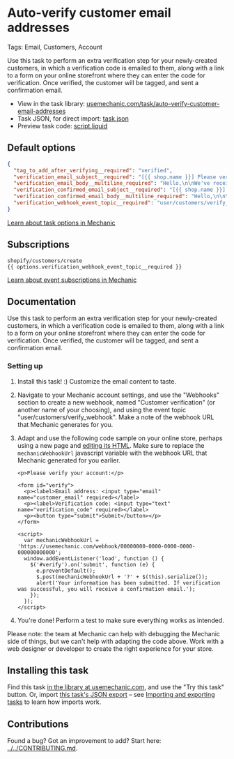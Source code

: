 # Auto-verify customer email addresses

Tags: Email, Customers, Account

Use this task to perform an extra verification step for your newly-created customers, in which a verification code is emailed to them, along with a link to a form on your online storefront where they can enter the code for verification. Once verified, the customer will be tagged, and sent a confirmation email.

* View in the task library: [usemechanic.com/task/auto-verify-customer-email-addresses](https://usemechanic.com/task/auto-verify-customer-email-addresses)
* Task JSON, for direct import: [task.json](../../tasks/auto-verify-customer-email-addresses.json)
* Preview task code: [script.liquid](./script.liquid)

## Default options

```json
{
  "tag_to_add_after_verifying__required": "verified",
  "verification_email_subject__required": "[{{ shop.name }}] Please verify your account",
  "verification_email_body__multiline_required": "Hello,\n\nWe've received your registration, but we need you to verify your email address before continuing.\n\nPlease visit https://example.com/pages/verify, and submit the verification code VERIFICATION_CODE.\n\nIf you have any questions, please reply to this email.\n\nThanks,\n{{ shop.name }}",
  "verification_confirmed_email_subject__required": "[{{ shop.name }}] Your account has been confirmed",
  "verification_confirmed_email_body__multiline_required": "Hello,\n\nYour account has been successfully verified. Thank you!\n\nCheers,\n{{ shop.name }}",
  "verification_webhook_event_topic__required": "user/customers/verify_webhook"
}
```

[Learn about task options in Mechanic](https://docs.usemechanic.com/article/471-task-options)

## Subscriptions

```liquid
shopify/customers/create
{{ options.verification_webhook_event_topic__required }}
```

[Learn about event subscriptions in Mechanic](https://docs.usemechanic.com/article/408-subscriptions)

## Documentation

Use this task to perform an extra verification step for your newly-created customers, in which a verification code is emailed to them, along with a link to a form on your online storefront where they can enter the code for verification. Once verified, the customer will be tagged, and sent a confirmation email.

### Setting up

1.  Install this task! :) Customize the email content to taste.
2.  Navigate to your Mechanic account settings, and use the "Webhooks" section to create a new webhook, named "Customer verification" (or another name of your choosing), and using the event topic "user/customers/verify_webhook". Make a note of the webhook URL that Mechanic generates for you.
3.  Adapt and use the following code sample on your online store, perhaps using a new page and [editing its HTML](https://help.shopify.com/en/manual/sell-online/online-store/pages#add-content-to-a-webpage). Make sure to replace the `mechanicWebhookUrl` javascript variable with the webhook URL that Mechanic generated for you earlier.

    ```
    <p>Please verify your account:</p>

    <form id="verify">
      <p><label>Email address: <input type="email" name="customer_email" required></label>
      <p><label>Verification code: <input type="text" name="verification_code" required></label>
      <p><button type="submit">Submit</button></p>
    </form>

    <script>
      var mechanicWebhookUrl = 'https://usemechanic.com/webhook/00000000-0000-0000-0000-000000000000';
      window.addEventListener('load', function () {
        $('#verify').on('submit', function (e) {
          e.preventDefault();
          $.post(mechanicWebhookUrl + '?' + $(this).serialize());
          alert('Your information has been submitted. If verification was successful, you will receive a confirmation email.');
        });
      });
    </script>
    ```
4. You're done! Perform a test to make sure everything works as intended.

Please note: the team at Mechanic can help with debugging the Mechanic side of things, but we can't help with adapting the code above. Work with a web designer or developer to create the right experience for your store.

## Installing this task

Find this task [in the library at usemechanic.com](https://usemechanic.com/task/auto-verify-customer-email-addresses), and use the "Try this task" button. Or, import [this task's JSON export](../../tasks/auto-verify-customer-email-addresses.json) – see [Importing and exporting tasks](https://docs.usemechanic.com/article/505-importing-and-exporting-tasks) to learn how imports work.

## Contributions

Found a bug? Got an improvement to add? Start here: [../../CONTRIBUTING.md](../../CONTRIBUTING.md).
